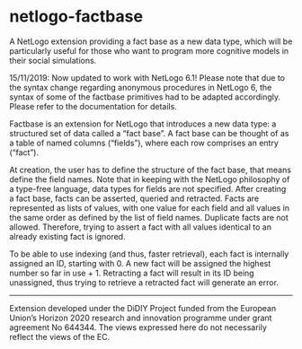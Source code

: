 # netlogo-factbase
A NetLogo extension providing a fact base as a new data type, which will be particularly useful for those who want to program more cognitive models in their social simulations.

15/11/2019: Now updated to work with NetLogo 6.1! Please note that due to the syntax change regarding anonymous procedures in NetLogo 6, the syntax of some of the factbase primitives had to be adapted accordingly. Please refer to the documentation for details.

Factbase is an extension for NetLogo that introduces a new data type: a structured set of data called a “fact base”. A fact base can be thought of as a table of named columns (“fields”), where each row comprises an entry (“fact”). 

At creation, the user has to define the structure of the fact base, that means define the field names. Note that in keeping with the NetLogo philosophy of a type-free language, data types for fields are not specified. After creating a fact base, facts can be asserted, queried and retracted. Facts are represented as lists of values, with one value for each field and all values in the same order as defined by the list of field names. Duplicate facts are not allowed. Therefore, trying to assert a fact with all values identical to an already existing fact is ignored.

To be able to use indexing (and thus, faster retrieval), each fact is internally assigned an ID, starting with 0. A new fact will be assigned the highest number so far in use + 1. Retracting a fact will result in its ID being unassigned, thus trying to retrieve a retracted fact will generate an error.

--------
Extension developed under the DiDIY Project funded from the European Union’s Horizon  2020 research and innovation programme under grant agreement No 644344. The views expressed here do not necessarily reflect the views of the EC.
